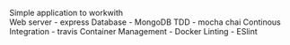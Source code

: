 Simple application to workwith <br>
    Web server - express
    Database - MongoDB
    TDD - mocha chai
    Continous Integration - travis
    Container Management - Docker
    Linting - ESlint
